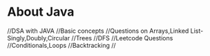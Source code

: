 # About Java
//DSA with JAVA
//Basic concepts
//Questions on Arrays,Linked List-Singly,Doubly,Circular
//Trees
//DFS
//Leetcode Questions 
//Conditionals,Loops
//Backtracking
//

